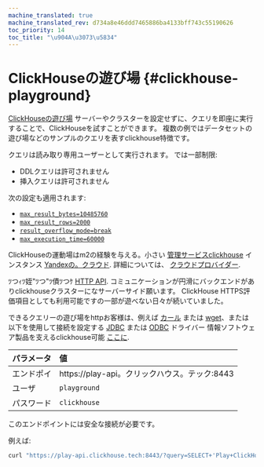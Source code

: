 ```yaml
---
machine_translated: true
machine_translated_rev: d734a8e46ddd7465886ba4133bff743c55190626
toc_priority: 14
toc_title: "\u904A\u3073\u5834"
---
```


# ClickHouseの遊び場 {#clickhouse-playground}

[ClickHouseの遊び場](https://play.clickhouse.tech?file=welcome) サーバーやクラスターを設定せずに、クエリを即座に実行することで、ClickHouseを試すことができます。
複数の例ではデータセットの遊び場などのサンプルのクエリを表すclickhouse特徴です。

クエリは読み取り専用ユーザーとして実行されます。 では一部制限:

-   DDLクエリは許可されません
-   挿入クエリは許可されません

次の設定も適用されます:
- [`max_result_bytes=10485760`](../operations/settings/query_complexity/#max-result-bytes)
- [`max_result_rows=2000`](../operations/settings/query_complexity/#setting-max_result_rows)
- [`result_overflow_mode=break`](../operations/settings/query_complexity/#result-overflow-mode)
- [`max_execution_time=60000`](../operations/settings/query_complexity/#max-execution-time)

ClickHouseの運動場はm2の経験を与える。小さい
[管理サービスclickhouse](https://cloud.yandex.com/services/managed-clickhouse)
インスタンス [Yandexの。クラウド](https://cloud.yandex.com/).
詳細については、 [クラウドプロバイダー](../commercial/cloud.md).

ﾂつｨﾂ姪"ﾂつ"ﾂ債ﾂつｹ [HTTP API](../interfaces/http.md).
コミュニケーションが円滑にバックエンドがありclickhouseクラスターになサーバーサイド願います。
ClickHouse HTTPS評価項目としても利用可能ですの一部が遊べない日々が続いていました。

できるクエリーの遊び場をhttpお客様は、例えば [カール](https://curl.haxx.se) または [wget](https://www.gnu.org/software/wget/)、または以下を使用して接続を設定する [JDBC](../interfaces/jdbc.md) または [ODBC](../interfaces/odbc.md) ドライバー
情報ソフトウェア製品を支えるclickhouse可能 [ここに](../interfaces/index.md).

| パラメータ | 値                                            |
|:-----------|:----------------------------------------------|
| エンドポイ | https://play-api。クリックハウス。テック:8443 |
| ユーザ     | `playground`                                  |
| パスワード | `clickhouse`                                  |

このエンドポイントには安全な接続が必要です。

例えば:

``` bash
curl "https://play-api.clickhouse.tech:8443/?query=SELECT+'Play+ClickHouse!';&user=playground&password=clickhouse&database=datasets"
```
